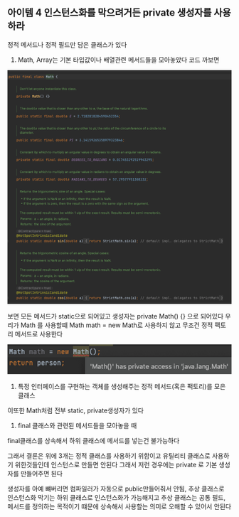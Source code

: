 ## 아이템 4 인스턴스화를 막으려거든 private 생성자를 사용하라

정적 메서드나 정적 필드만 담은 클래스가 있다

1. Math, Array는 기본 타입값이나 배열관련 메서드들을 모아놓았다 코드 까보면

![img.png](img.png)

보면 모든 메서드가 static으로 되어있고 생성자는 private Math() {} 으로 되어있다 우리가 Math 를 사용할떄 Math math = new Math로 사용하지 않고 무조건 정적 팩토리 메서드로 사용한다

![img_1.png](img_1.png)

1. 특정 인터페이스를 구현하는 객체를 생성해주는 정적 메서드(혹은 팩토리)를 모은 클래스

이또한 Math처럼 전부 static, private생성자가 있다

1. final 클래스와 관련된 메서드들을 모아놓을 때

final클래스를 상속해서 하위 클래스에 메서드를 넣는건 불가능하다

그래서 결론은 위에 3개는 정적 클래스를 사용하기 위함이고 유틸리티 클래스로 사용하기 위한것들인데 인스턴스로 만들면 안된다 그래서 저런 경우에는 private 로 기본 생성자를 만들어주면 된다

생성자를 아예 뺴버리면 컴파일러가 자동으로 public만들어줘서 안됨, 추상 클래스로 인스턴스화 막기는 하위 클래스로 인스턴스화가 가능해지고 추상 클래스는 공통 필드, 메서드를 정의하는 목적이기 떄문에 상속해서 사용할는 의미로 오해할 수 있어서 안된다